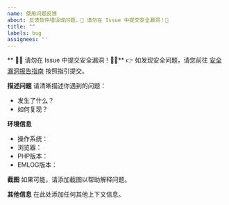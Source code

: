```yaml
---
name: 使用问题反馈
about: 反馈软件错误或问题，🚨 请勿在 Issue 中提交安全漏洞！🚨
title: ""
labels: bug
assignees: ''
---
```


** 🚨🚨 请勿在 Issue 中提交安全漏洞！🚨🚨**
👉 如发现安全问题，请您前往 [安全漏洞报告指南](https://github.com/emlog/emlog/security/policy) 按照指引提交。

**描述问题**
请清晰描述你遇到的问题：
- 发生了什么？
- 如何复现？

**环境信息**
- 操作系统：
- 浏览器：
- PHP版本：
- EMLOG版本：

**截图**
如果可能，请添加截图以帮助解释问题。

**其他信息**
在此处添加任何其他上下文信息。